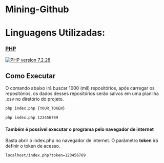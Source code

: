 # Mining-Github
# Linguagens Utilizadas:
### [PHP](https://www.php.net/)
[![PHP version 7.2.28](https://img.shields.io/badge/Version-7.2.28-blue)](https://www.php.net/)

## Como Executar
O comando abaixo irá buscar 1000 (mil) repositórios, após carregar os repositórios, os dados desses repositórios serão salvos em uma planilha .csv no diretório do projeto.

```bash
php index.php {YOUR_TOKEN}
```

```bash
php index.php 123456789
```

#### Também é possível executar o programa pelo navegador de internet

Basta abrir o index.php no navegador de internet. O parâmetro __token__ irá definir o token de acesso.

`localhost/index.php?token=123456789`
